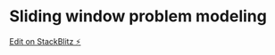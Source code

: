 # Sliding window problem modeling

[Edit on StackBlitz ⚡️](https://stackblitz.com/edit/typescript-pzzjyx)
